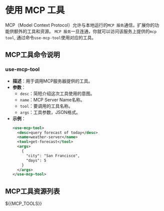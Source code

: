 # 使用 MCP 工具

MCP（Model Context Protocol）允许与本地运行的`MCP 服务`通信，扩展你的功能供额外的工具和资源。
`MCP 服务`一旦连通，你就可以访问该服务上提供的`mcp tool`, 通过命令`use-mcp-tool`使用对应的工具。

## **MCP工具命令说明**

### **use-mcp-tool**
- **描述**：用于调用MCP服务器提供的工具。
- **参数**：
  - `desc`：简短介绍这次工具使用的意图。
  - `name`：MCP Server Name名称。
  - `tool`：要调用的工具名称。
  - `args`：工具参数，JSON格式。
- **示例**：
  ```xml
  <use-mcp-tool>
    <desc>query forecast of today</desc>
    <name>weather-server</name>
    <tool>get-forecast</tool>
    <args>
      {
        "city": "San Francisco",
        "days": 5
      }
    </args>
  </use-mcp-tool>
  ```

## **MCP工具资源列表**

${{MCP_TOOLS}}
